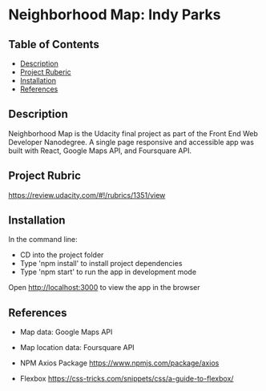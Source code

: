 
# Neighborhood Map: Indy Parks

## Table of Contents

* [Description](#description)
* [Project Ruberic](#projectrubric)
* [Installation](#installation)
* [References](#references)


## Description
Neighborhood Map is the Udacity final project as part of the Front End Web Developer Nanodegree.
A single page responsive and accessible app was built with React, Google Maps API, and Foursquare API.

## Project Rubric
https://review.udacity.com/#!/rubrics/1351/view

## Installation
In the command line:
* CD into the project folder
* Type 'npm install' to install project dependencies
* Type 'npm start' to run the app in development mode

Open [http://localhost:3000](http://localhost:3000) to view the app in the browser

## References
* Map data: Google Maps API

* Map location data: Foursquare API

* NPM Axios Package
https://www.npmjs.com/package/axios

* Flexbox
https://css-tricks.com/snippets/css/a-guide-to-flexbox/
